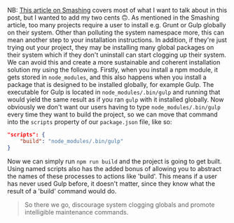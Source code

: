 NB: [This article on Smashing](https://www.smashingmagazine.com/2016/01/issue-with-global-node-npm-packages/) covers most of what I want to talk about in this post, but I wanted to add my two cents 🙃.
As mentioned in the Smashing article, too many projects require a user to install e.g. Grunt or Gulp globally on their system. Other than polluting the system namespace more, this can mean another step to your installation instructions. In addition, if they're just trying out your project, they may be installing many global packages on their system which if they don't uninstall can start clogging up their system.
We can avoid this and create a more sustainable and coherent installation solution my using the following.
Firstly, when you install a npm module, it gets stored in `node_modules`, and this also happens when you install a package that is designed to be installed globally, for example Gulp. The executable for Gulp is located in `node_modules/.bin/gulp` and running that would yield the same result as if you ran `gulp` with it installed globally.
Now obviously we don't want our users having to type `node_modules/.bin/gulp` every time they want to build the project, so we can move that command into the `scripts` property of our `package.json` file, like so:
```json
"scripts": {
    "build": "node_modules/.bin/gulp"
}
```
Now we can simply run `npm run build` and the project is going to get built. Using named scripts also has the added bonus of allowing you to abstract the names of these processes to actions like 'build'. This means if a user has never used Gulp before, it doesn't matter, since they know what the result of a 'build' command would do.

> So there we go, discourage system clogging globals and promote intelligible maintenance commands.
